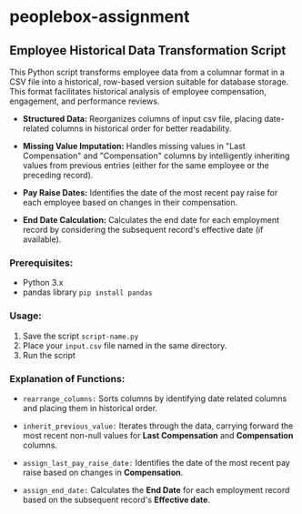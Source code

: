 # peoplebox-assignment

## Employee Historical Data Transformation Script

This Python script transforms employee data from a columnar format in a CSV file into a historical, row-based version suitable for database storage. This format facilitates historical analysis of employee compensation, engagement, and performance reviews.


- **Structured Data:** Reorganizes columns of input csv file, placing date-related columns in historical order for better readability.

- **Missing Value Imputation:** Handles missing values in "Last Compensation" and "Compensation" columns by intelligently inheriting values from previous entries (either for the same employee or the preceding record).
  
- **Pay Raise Dates:** Identifies the date of the most recent pay raise for each employee based on changes in their compensation.
  
- **End Date Calculation:** Calculates the end date for each employment record by considering the subsequent record's effective date (if available).



### Prerequisites:

- Python 3.x
- pandas library `pip install pandas`



### Usage:

1. Save the script `script-name.py`
2. Place your `input.csv` file named in the same directory.
3. Run the script



### Explanation of Functions:

- `rearrange_columns:` Sorts columns by identifying date related columns and placing them in historical order.
  
- `inherit_previous_value:` Iterates through the data, carrying forward the most recent non-null values for **Last Compensation** and **Compensation** columns.
  
- `assign_last_pay_raise_date:` Identifies the date of the most recent pay raise based on changes in **Compensation**.
  
- `assign_end_date:` Calculates the **End Date** for each employment record based on the subsequent record's **Effective date**.
